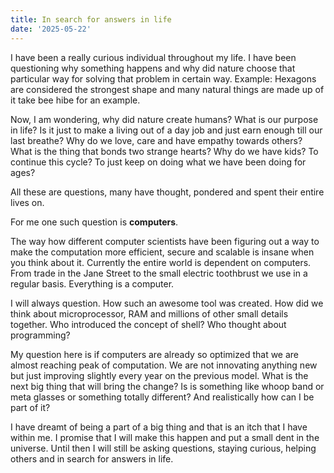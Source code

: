 ```yaml
---
title: In search for answers in life
date: '2025-05-22'
---
```


I have been a really curious individual throughout my life. I have been questioning why something happens and why did nature choose that particular way for solving that problem in certain way. Example: Hexagons are considered the strongest shape and many natural things are made up of it take bee hibe for an example.

Now, I am wondering, why did nature create humans? What is our purpose in life? Is it just to make a living out of a day job and just earn enough till our last breathe? Why do we love, care and have empathy towards others? What is the thing that bonds two strange hearts? Why do we have kids? To continue this cycle? To just keep on doing what we have been doing for ages?

All these are questions, many have thought, pondered and spent their entire lives on.

For me one such question is **computers**.

The way how different computer scientists have been figuring out a way to make the computation more efficient, secure and scalable is insane when you think about it. Currently the entire world is dependent on computers. From trade in the Jane Street to the small electric toothbrust we use in a regular basis. Everything is a computer.

I will always question. How such an awesome tool was created. How did we think about microprocessor, RAM and millions of other small details together. Who introduced the concept of shell? Who thought about programming?

My question here is if computers are already so optimized that we are almost reaching peak of computation. We are not innovating anything new but just improving slightly every year on the previous model. What is the next big thing that will bring the change? Is is something like whoop band or meta glasses or something totally different? And realistically how can I be part of it?

I have dreamt of being a part of a big thing and that is an itch that I have within me. I promise that I will make this happen and put a small dent in the universe. Until then I will still be asking questions, staying curious, helping others and in search for answers in life.

